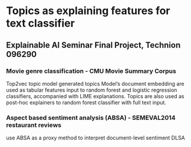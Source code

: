 # Topics as explaining features for text classifier
## Explainable AI Seminar Final Project, Technion 096290

### Movie genre classification - CMU Movie Summary Corpus
Top2vec topic model generated topics 
Model’s document embedding are used as tabular features input to random forest and logistic regression classifiers, accompanied with LIME explanations.
Topics are also used as post-hoc explainers to random forest classifier with full text input.

### Aspect based sentiment analysis (ABSA) - SEMEVAL2014 restaurant reviews
use ABSA as a proxy method to interpret document-level sentiment DLSA
